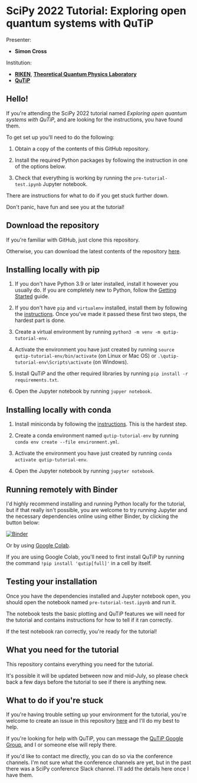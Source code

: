 # SciPy 2022 Tutorial: Exploring open quantum systems with QuTiP

Presenter:
- **Simon Cross**

Institution:
- **[RIKEN](https://www.riken.jp)**,
  **[Theoretical Quantum Physics Laboratory](https://dml.riken.jp/)**
- **[QuTiP](https://qutip.org)**

## Hello!

If you're attending the SciPy 2022 tutorial named
*Exploring open quantum systems with QuTiP*, and are looking for the
instructions, you have found them.

To get set up you'll need to do the following:

1. Obtain a copy of the contents of this GitHub repository.

2. Install the required Python packages by following the instruction in one of
   the options below.

3. Check that everything is working by running the `pre-tutorial-test.ipynb`
   Jupyter notebook.

There are instructions for what to do if you get stuck further down.

Don't panic, have fun and see you at the tutorial!


## Download the repository

If you're familiar with GitHub, just clone this repository.

Otherwise, you can download the latest contents of the repository
[here](https://github.com/hodgestar/qutip-scipy-2022/archive/refs/heads/main.zip).


## Installing locally with pip

1. If you don't have Python 3.9 or later installed, install it however
   you usually do. If you are completely new to Python, follow the
   [Getting Started](https://www.python.org/about/gettingstarted/) guide.

2. If you don't have `pip` and `virtualenv` installed, install them by
   following the [instructions](https://packaging.python.org/en/latest/guides/installing-using-pip-and-virtual-environments/). Once you've made it passed these
   first two steps, the hardest part is done.

3. Create a virtual environment by running
   `python3 -m venv -m qutip-tutorial-env`.

4. Activate the environment you have just created by running
   `source qutip-tutorial-env/bin/activate` (on Linux or Mac OS) or
   `.\qutip-tutorial-env\Scripts\activate` (on Windows).

5. Install QuTiP and the other required libraries by running
   `pip install -r requirements.txt`.

6. Open the Jupyter notebook by running `jupyer notebook`.


## Installing locally with conda

1. Install miniconda by following the [instructions](https://conda.io/projects/conda/en/latest/user-guide/install/index.html). This is the hardest step.

2. Create a conda environment named `qutip-tutorial-env` by running
   `conda env create --file environment.yml`.

3. Activate the environment you have just created by running
   `conda activate qutip-tutorial-env`.

4. Open the Jupyter notebook by running `jupyter notebook`.


## Running remotely with Binder

I'd highly recommend installing and running Python locally for the tutorial,
but if that really isn't possible, you are welcome to try running Jupyter
and the necessary dependencies online using either Binder, by clicking the
button below:

[![Binder](https://mybinder.org/badge_logo.svg)](https://mybinder.org/v2/gh/hodgestar/qutip-scipy-2022/main)

Or by using [Google Colab](https://colab.research.google.com/github/hodgestar/qutip-scipy-2022/blob/main/).

If you are using Google Colab, you'll need to first install QuTiP by running
the command `!pip install 'qutip[full]'` in a cell by itself.


## Testing your installation

Once you have the dependencies installed and Jupyter notebook open, you should
open the notebook named `pre-tutorial-test.ipynb` and run it.

The notebook tests the basic plotting and QuTiP features we will need for the
tutorial and contains instructions for how to tell if it ran correctly.

If the test notebook ran correctly, you're ready for the tutorial!


## What you need for the tutorial

This repository contains everything you need for the tutorial.

It's possible it will be updated between now and mid-July, so please check back
a few days before the tutorial to see if there is anything new.


## What to do if you're stuck

If you're having trouble setting up your environment for the tutorial, you're
welcome to create an issue in this repository
[here](https://github.com/hodgestar/qutip-scipy-2022/issues/new) and I'll do my
best to help.

If you're looking for help with QuTiP, you can message the
[QuTiP Google Group](https://groups.google.com/g/qutip), and I or someone
else will reply there.

If you'd like to contact me directly, you can do so via the conference
channels. I'm not sure what the conference channels are yet, but in the
past there was a SciPy conference Slack channel. I'll add the details here
once I have them.
